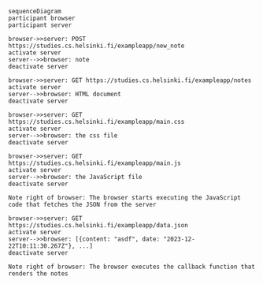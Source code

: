     sequenceDiagram
    participant browser
    participant server

    browser->>server: POST https://studies.cs.helsinki.fi/exampleapp/new_note
    activate server
    server-->>browser: note
    deactivate server
    
    browser->>server: GET https://studies.cs.helsinki.fi/exampleapp/notes
    activate server
    server-->>browser: HTML document
    deactivate server
    
    browser->>server: GET https://studies.cs.helsinki.fi/exampleapp/main.css
    activate server
    server-->>browser: the css file
    deactivate server
    
    browser->>server: GET https://studies.cs.helsinki.fi/exampleapp/main.js
    activate server
    server-->>browser: the JavaScript file
    deactivate server
    
    Note right of browser: The browser starts executing the JavaScript code that fetches the JSON from the server
    
    browser->>server: GET https://studies.cs.helsinki.fi/exampleapp/data.json
    activate server
    server-->>browser: [{content: "asdf", date: "2023-12-22T10:11:30.267Z"}, ...]
    deactivate server    

    Note right of browser: The browser executes the callback function that renders the notes 
